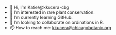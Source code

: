 - 👋 Hi, I’m Katie/@kkucera-cbg
- 👀 I’m interested in rare plant conservation.
- 🌱 I’m currently learning GitHub.
- 💞️ I’m looking to collaborate on ordinations in R.
- 📫 How to reach me: kkucera@chicagobotanic.org

<!---
kkucera-cbg/kkucera-cbg is a ✨ special ✨ repository because its `README.md` (this file) appears on your GitHub profile.
You can click the Preview link to take a look at your changes.
--->
